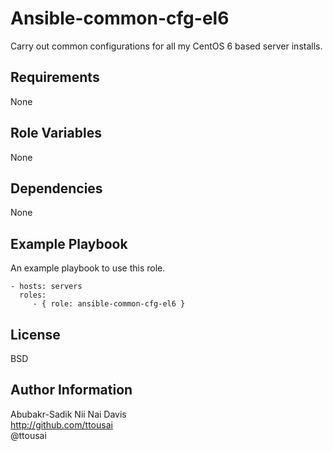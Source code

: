 Ansible-common-cfg-el6
======================

Carry out common configurations for all my CentOS 6 based server installs.


Requirements
------------

None

Role Variables
--------------

None

Dependencies
------------

None

Example Playbook
----------------

An example playbook to use this role.

    - hosts: servers
      roles:
         - { role: ansible-common-cfg-el6 }

License
-------

BSD

Author Information
------------------

Abubakr-Sadik Nii Nai Davis  
http://github.com/ttousai  
@ttousai  
